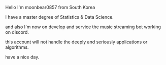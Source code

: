 Hello I'm moonbear0857 from South Korea

I have a master degree of Statistics & Data Science.

and also I'm now on develop and service the music streaming bot working on discord.

this account will not handle the deeply and seriously applications or algorithms.

have a nice day.
